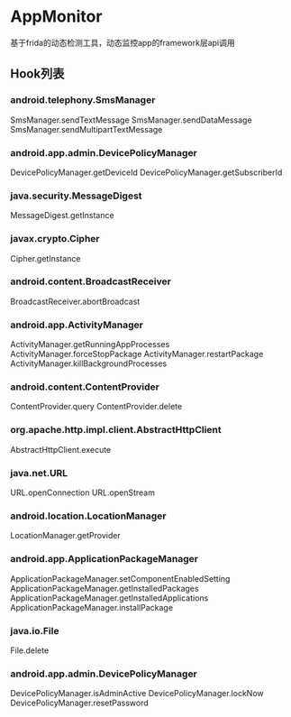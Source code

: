 # AppMonitor
基于frida的动态检测工具，动态监控app的framework层api调用

## Hook列表

### android.telephony.SmsManager
SmsManager.sendTextMessage
SmsManager.sendDataMessage
SmsManager.sendMultipartTextMessage

### android.app.admin.DevicePolicyManager
DevicePolicyManager.getDeviceId
DevicePolicyManager.getSubscriberId

### java.security.MessageDigest
MessageDigest.getInstance

### javax.crypto.Cipher
Cipher.getInstance

### android.content.BroadcastReceiver
BroadcastReceiver.abortBroadcast

### android.app.ActivityManager
ActivityManager.getRunningAppProcesses
ActivityManager.forceStopPackage
ActivityManager.restartPackage
ActivityManager.killBackgroundProcesses

### android.content.ContentProvider
ContentProvider.query
ContentProvider.delete

### org.apache.http.impl.client.AbstractHttpClient
AbstractHttpClient.execute

### java.net.URL
URL.openConnection
URL.openStream

### android.location.LocationManager
LocationManager.getProvider

### android.app.ApplicationPackageManager
ApplicationPackageManager.setComponentEnabledSetting
ApplicationPackageManager.getInstalledPackages
ApplicationPackageManager.getInstalledApplications
ApplicationPackageManager.installPackage

### java.io.File
File.delete

### android.app.admin.DevicePolicyManager
DevicePolicyManager.isAdminActive
DevicePolicyManager.lockNow
DevicePolicyManager.resetPassword
